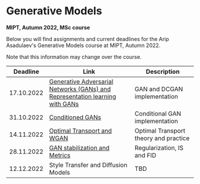 # Generative Models
**MIPT, Autumn 2022, MSc course**

Below you will find assignments and current deadlines for the Arip Asadulaev's Generative Models course at MIPT, Autumn 2022. 

Note that this information may change over the course.

Deadline | Link | Description|
---------|------|-----------|
17.10.2022 | [Generative Adversarial Networks (GANs) and Representation learning with GANs](https://github.com/RostislavKorst/GANs-MIPT-2022-Masters/blob/main/Assignment%201/1_gan_dcgan.ipynb)| GAN and DCGAN implementation
31.10.2022 | [Conditioned GANs](https://github.com/RostislavKorst/GANs-MIPT-2022-Masters/blob/main/Assignment%202/2_mnist_cgan.ipynb) | Conditional GAN implementation
14.11.2022 | [Optimal Transport and WGAN](https://github.com/RostislavKorst/GANs-MIPT-2022-Masters/blob/main/Assignment%203/3_ot_wgan.ipynb) | Optimal Transport theory and practice
28.11.2022 | [GAN stabilization and Metrics](https://github.com/RostislavKorst/GANs-MIPT-2022-Masters/blob/main/Assignment%204/04_tricks_metrics.ipynb) | Regularization, IS and FID
12.12.2022 | Style Transfer and Diffusion Models | TBD
